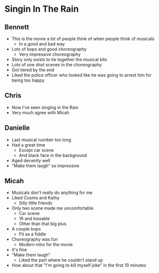 # Singin In The Rain

## Bennett

- This is the movie a lot of people think of when people think of musicals
  - In a good and bad way
- Lots of bops and good choreography
  - Very impressive choreography
- Story only exists to tie together the musical bits
- Lots of one shot scenes in the choreography
- Got tiered by the end
- Liked the police officer who looked like he was going to arrest him for being
  too happy

## Chris

- Now I've seen singing in the Rain
- Very much agree with Micah

## Danielle

- Last musical number too long
- Had a great time
  - Except car scene
  - And black face in the background
- Aged decently well
- "Make them laugh" so impressive

## Micah

- Musicals don't really do anything for me
- Liked Cosmo and Kathy
  - Silly little friends
- Only two scene made me uncomfortable
  - Car scene
  - 16 and kissable
  - Other than that big plus
- A couple bops
  - Fit as a fiddle
- Choreography was fun
  - Modern intro for the movie
- It's fine
- "Make them laugh"
  - Liked the part where he couldn't stand up
- How about that "I'm going to kill myself joke" in the first 10 minutes
